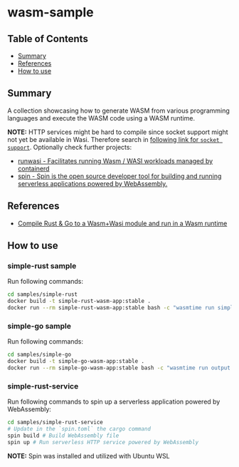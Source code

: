 # wasm-sample

## Table of Contents

- [Summary](#summary)
- [References](#references)
- [How to use](#how-to-use)

## Summary

A collection showcasing how to generate WASM from various programming languages and execute the WASM code using a WASM runtime. 

**NOTE:** HTTP services might be hard to compile since socket support might not yet be available in Wasi. Therefore search in [following link for `socket support`](https://atamel.dev/posts/2023/06-26_compile_rust_go_wasm_wasi/). Optionally check further projects:
- [runwasi - Facilitates running Wasm / WASI workloads managed by containerd](https://github.com/containerd/runwasi)
- [spin - Spin is the open source developer tool for building and running serverless applications powered by WebAssembly.](https://github.com/fermyon/spin)

## References

- [Compile Rust & Go to a Wasm+Wasi module and run in a Wasm runtime](https://atamel.dev/posts/2023/06-26_compile_rust_go_wasm_wasi/)

## How to use

### simple-rust sample

Run following commands:

```sh
cd samples/simple-rust
docker build -t simple-rust-wasm-app:stable .
docker run --rm simple-rust-wasm-app:stable bash -c "wasmtime run simple-rust.wasm"
```

### simple-go sample

Run following commands:

```sh
cd samples/simple-go
docker build -t simple-go-wasm-app:stable .
docker run --rm simple-go-wasm-app:stable bash -c "wasmtime run output.wasm"
```

### simple-rust-service

Run following commands to spin up a serverless application powered by WebAssembly:

```sh
cd samples/simple-rust-service
# Update in the `spin.toml` the cargo command
spin build # Build WebAssembly file
spin up # Run serverless HTTP service powered by WebAssembly
```

**NOTE:** Spin was installed and utilized with Ubuntu WSL